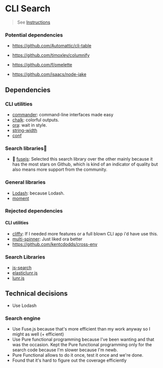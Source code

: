 # CLI Search
> See [Instructions](./INSTRUCTIONS.md)


### Potential dependencies

- https://github.com/Automattic/cli-table
- https://github.com/timoxley/columnify

- https://github.com/f/omelette
- https://github.com/isaacs/node-jake

## Dependencies

### CLI utilities
- [commander](https://github.com/tj/commander.js): command-line interfaces made easy
- [chalk](https://github.com/chalk/chalk): colorful outputs.
- [ora](https://github.com/sindresorhus/ora): wait in style.
- [string-width](https://github.com/sindresorhus/string-width)
- [conf](https://github.com/sindresorhus/conf)

### Search libraries🎉

- 🎉 [fusejs](https://github.com/krisk/fuse/): Selected this search library over the other mainly because it has the most stars on Github, which is kind of an indicator of quality but also means more support from the community.

### General libraries

- [Lodash](https://lodash.com/docs/4.17.11): because Lodash.
- [moment](https://momentjs.com)

### Rejected dependencies

#### CLI utilities

- [cliffy](https://github.com/drew-y/cliffy): If I needed more features or a full blown CLI app i'd have use this.
- [multi-spinner](https://github.com/codekirei/node-multispinner): Just liked ora better
- https://github.com/kentcdodds/cross-env

### Search Libraries

- [js-search](https://github.com/bvaughn/js-search)
- [elasticlunr.js](https://github.com/weixsong/elasticlunr.js)
- [lunr.js](https://github.com/olivernn/lunr.js)

## Technical decisions

- Use Lodash

### Search engine

- Use Fuse.js because that's more efficient than my work anyway so I might as well (+ efficient)
- Use Pure functional programming because I've been wanting and that was the occasion. Kept the Pure functional programming only for the search code because I'm slower because I'm newb.
- Pure Functional allows to do it once, test it once and we're done.
- Found that it's hard to figure out the coverage efficiently
